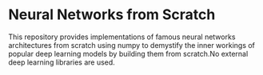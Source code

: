 # Neural Networks from Scratch 
This repository provides implementations of famous neural networks architectures from scratch using numpy to demystify the inner workings of popular deep learning models by building them from scratch.No external deep learning libraries are used.
